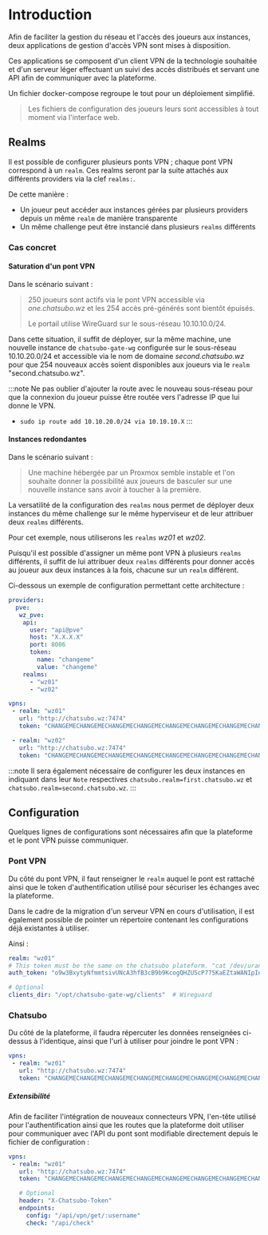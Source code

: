 # Introduction

Afin de faciliter la gestion du réseau et l'accès des joueurs aux instances, deux applications de gestion d'accès VPN sont mises à disposition.

Ces applications se composent d'un client VPN de la technologie souhaitée et d'un serveur léger effectuant un suivi des accès distribués et servant une API afin de communiquer avec la plateforme.

Un fichier docker-compose regroupe le tout pour un déploiement simplifié.

> Les fichiers de configuration des joueurs leurs sont accessibles à tout moment via l'interface web.

## Realms 

Il est possible de configurer plusieurs ponts VPN ; chaque pont VPN correspond à un `realm`. Ces realms seront par la suite attachés aux différents providers via la clef `realms:`.

De cette manière :

+ Un joueur peut accéder aux instances gérées par plusieurs providers depuis un même `realm` de manière transparente
+ Un même challenge peut être instancié dans plusieurs `realms` différents

### Cas concret
#### Saturation d'un pont VPN

Dans le scénario suivant : 

> 250 joueurs sont actifs via le pont VPN accessible via *one.chatsubo.wz* et les 254 accès pré-générés sont bientôt épuisés.
>
> Le portail utilise WireGuard sur le sous-réseau 10.10.10.0/24.

Dans cette situation, il suffit de déployer, sur la même machine, une nouvelle instance de `chatsubo-gate-wg` configurée sur le sous-réseau 10.10.20.0/24 et accessible via le nom de domaine *second.chatsubo.wz* pour que 254 nouveaux accès soient disponibles aux joueurs via le `realm` "second.chatsubo.wz".

:::note
Ne pas oublier d'ajouter la route avec le nouveau sous-réseau pour que la connexion du joueur puisse être routée vers l'adresse IP que lui donne le VPN.
+ `sudo ip route add 10.10.20.0/24 via 10.10.10.X`
:::

#### Instances redondantes

Dans le scénario suivant :

> Une machine hébergée par un Proxmox semble instable et l'on souhaite donner la possibilité aux joueurs de basculer sur une nouvelle instance sans avoir à toucher à la première.

La versatilité de la configuration des `realms` nous permet de déployer deux instances du même challenge sur le même hyperviseur et de leur attribuer deux `realms` différents.

Pour cet exemple, nous utiliserons les `realms` *wz01* et *wz02*.

Puisqu'il est possible d'assigner un même pont VPN à plusieurs `realms` différents, il suffit de lui attribuer deux `realms` différents pour donner accès au joueur aux deux instances à la fois, chacune sur un `realm` différent.

Ci-dessous un exemple de configuration permettant cette architecture :

```yaml
providers:
  pve:
   wz_pve:
    api:
      user: "api@pve"
      host: "X.X.X.X"
      port: 8006
      token:
        name: "changeme"
        value: "changeme"
    realms:
      - "wz01"
      - "wz02"

vpns:
 - realm: "wz01"
   url: "http://chatsubo.wz:7474"
   token: "CHANGEMECHANGEMECHANGEMECHANGEMECHANGEMECHANGEMECHANGEMECHANGEMECHANGEME"

 - realm: "wz02"
   url: "http://chatsubo.wz:7474"
   token: "CHANGEMECHANGEMECHANGEMECHANGEMECHANGEMECHANGEMECHANGEMECHANGEMECHANGEME"

```

:::note
Il sera également nécessaire de configurer les deux instances en indiquant dans leur `Note` respectives `chatsubo.realm=first.chatsubo.wz` et `chatsubo.realm=second.chatsubo.wz`.
:::

## Configuration

Quelques lignes de configurations sont nécessaires afin que la plateforme et le pont VPN puisse communiquer.

### Pont VPN

Du côté du pont VPN, il faut renseigner le `realm` auquel le pont est rattaché ainsi que le token d'authentification utilisé pour sécuriser les échanges avec la plateforme.

Dans le cadre de la migration d'un serveur VPN en cours d'utilisation, il est également possible de pointer un répertoire contenant les configurations déjà existantes à utiliser.

Ainsi :

```yaml
realm: "wz01"
# This token must be the same on the chatsubo plateform. "cat /dev/urandom | tr -dc 'a-zA-Z0-9' | fold -w 128 | head -n 1" works well
auth_token: "o9w3BxytyNfmmtsivUNcA3hfB3cB9b9KcogQHZU5cP775KaEZtaWANIpIndfA5ZZvGqV79PFDIV7i0IJsUEb58ahMLJDmLG7vTAosLqpURfrkdXKXC3ydlQFEMCvDwF9" 

# Optional
clients_dir: "/opt/chatsubo-gate-wg/clients"  # Wireguard
```

### Chatsubo

Du côté de la plateforme, il faudra répercuter les données renseignées ci-dessus à l'identique, ainsi que l'url à utiliser pour joindre le pont VPN :

```yaml
vpns:
 - realm: "wz01"
   url: "http://chatsubo.wz:7474"
   token: "CHANGEMECHANGEMECHANGEMECHANGEMECHANGEMECHANGEMECHANGEMECHANGEMECHANGEME"
```

##### Extensibilité

Afin de faciliter l'intégration de nouveaux connecteurs VPN, l'en-tête utilisé pour l'authentification ainsi que les routes que la plateforme doit utiliser pour communiquer avec l'API du pont sont modifiable directement depuis le fichier de configuration :

```yaml
vpns:
 - realm: "wz01"
   url: "http://chatsubo.wz:7474"
   token: "CHANGEMECHANGEMECHANGEMECHANGEMECHANGEMECHANGEMECHANGEMECHANGEMECHANGEME"

   # Optional
   header: "X-Chatsubo-Token"
   endpoints:
     config: "/api/vpn/get/:username"
     check: "/api/check"
```